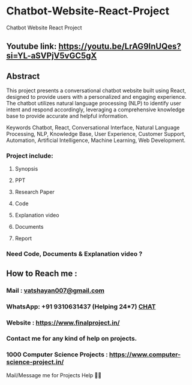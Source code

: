 # Chatbot-Website-React-Project
Chatbot Website React Project

## Youtube link: https://youtu.be/LrAG9InUQes?si=YL-aSVPjV5vGC5gX

## Abstract
This project presents a conversational chatbot website built using React, designed to provide users with a personalized and engaging experience. The chatbot utilizes natural language processing (NLP) to identify user intent and respond accordingly, leveraging a comprehensive knowledge base to provide accurate and helpful information.

Keywords
Chatbot, React, Conversational Interface, Natural Language Processing, NLP, Knowledge Base, User Experience, Customer Support, Automation, Artificial Intelligence, Machine Learning, Web Development.

### Project include: 

1. Synopsis

2. PPT

3. Research Paper


4. Code

5. Explanation video

6. Documents

7. Report


### Need Code, Documents & Explanation video ? 

## How to Reach me :

### Mail : vatshayan007@gmail.com 

### WhatsApp: +91 9310631437 (Helping 24*7) **[CHAT](https://wa.me/message/CHWN2AHCPMAZK1)** 

### Website : https://www.finalproject.in/

### Contact me for any kind of help on projects.
### 1000 Computer Science Projects : https://www.computer-science-project.in/


Mail/Message me for Projects Help 🙏🏻
